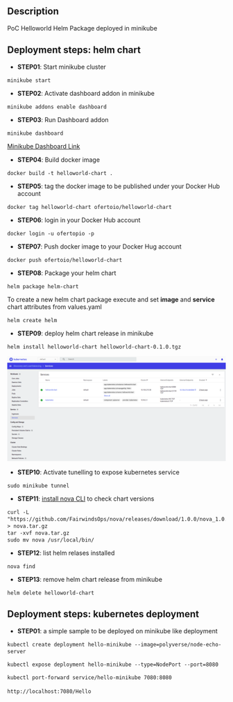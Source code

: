 ## Description

PoC Helloworld Helm Package deployed in minikube

## Deployment steps: helm chart

- **STEP01**: Start minikube cluster
```shell
minikube start
```

- **STEP02**: Activate dashboard addon in minikube
```shell
minikube addons enable dashboard
```

- **STEP03**: Run Dashboard addon
```shell
minikube dashboard
```
[Minikube Dashboard Link](http://127.0.0.1:39221/api/v1/namespaces/kubernetes-dashboard/services/http:kubernetes-dashboard:/proxy/#/service?namespace=default)

- **STEP04**: Build docker image
```shell
docker build -t helloworld-chart .
```

- **STEP05**: tag the docker image to be published under your Docker Hub account
```shell
docker tag helloworld-chart ofertoio/helloworld-chart
```

- **STEP06**: login in your Docker Hub account
```shell
docker login -u ofertopio -p
```

- **STEP07**: Push docker image to your Docker Hug account
```shell
docker push ofertoio/helloworld-chart
```

- **STEP08**: Package your helm chart
```shell
helm package helm-chart
```

To create a new helm chart package execute and set **image** and **service** chart attributes from values.yaml
```shell
helm create helm
```

- **STEP09**: deploy helm chart release in minikube
```shell
helm install helloworld-chart helloworld-chart-0.1.0.tgz
```

![kubernetes Dashboard](captures/kubernetes_dashboard.png "kubernetes Dashboard")

- **STEP10**: Activate tunelling to expose kubernetes service
```shell
sudo minikube tunnel
```

- **STEP11**: [install nova CLI](https://nova.docs.fairwinds.com/installation/#installation) to check chart versions
```shell
curl -L "https://github.com/FairwindsOps/nova/releases/download/1.0.0/nova_1.0.0_linux_amd64.tar.gz" > nova.tar.gz
tar -xvf nova.tar.gz
sudo mv nova /usr/local/bin/
```

- **STEP12**: list helm relases installed
```shell
nova find
```

- **STEP13**: remove helm chart release from minikube
```shell
helm delete helloworld-chart
```

## Deployment steps: kubernetes deployment

- **STEP01**: a simple sample to be deployed on minikube like deployment
```shell
kubectl create deployment hello-minikube --image=polyverse/node-echo-server
```

```shell
kubectl expose deployment hello-minikube --type=NodePort --port=8080
```

```shell
kubectl port-forward service/hello-minikube 7080:8080

http://localhost:7080/Hello
```
